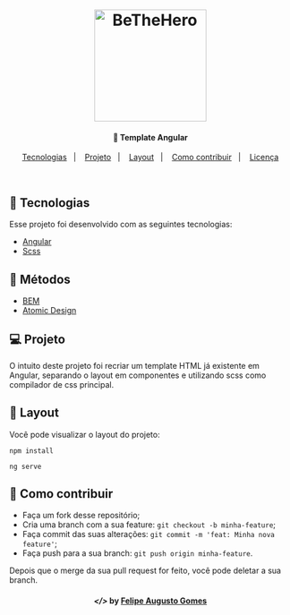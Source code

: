 <h1 align="center">
    <img alt="BeTheHero" src="https://miro.medium.com/max/480/1*VKY-Ldkt-iHobItql7G_5w.png" width="200px" />
</h1>

<h4 align="center">
  🚀 Template Angular 
</h4>

<p align="center">
  <a href="#rocket-tecnologias">Tecnologias</a>&nbsp;&nbsp;&nbsp;|&nbsp;&nbsp;&nbsp;
  <a href="#-projeto">Projeto</a>&nbsp;&nbsp;&nbsp;|&nbsp;&nbsp;&nbsp;
  <a href="#-layout">Layout</a>&nbsp;&nbsp;&nbsp;|&nbsp;&nbsp;&nbsp;
  <a href="#-como-contribuir">Como contribuir</a>&nbsp;&nbsp;&nbsp;|&nbsp;&nbsp;&nbsp;
  <a href="#memo-licença">Licença</a>
</p>

<br>

## :rocket: Tecnologias

Esse projeto foi desenvolvido com as seguintes tecnologias:

- [Angular](https://angular.io/cli/build)
- [Scss](https://sass-lang.com/)

## :rocket: Métodos 

- [BEM](http://getbem.com/introduction/)
- [Atomic Design](https://bradfrost.com/blog/post/atomic-web-design/)

## 💻 Projeto

O intuito deste projeto foi recriar um template HTML já existente em Angular, separando o layout em componentes e utilizando scss como compilador de css principal.

## 🔖 Layout

Você pode visualizar o layout do projeto:

`npm install`

`ng serve`

## 🤔 Como contribuir

- Faça um fork desse repositório;
- Cria uma branch com a sua feature: `git checkout -b minha-feature`;
- Faça commit das suas alterações: `git commit -m 'feat: Minha nova feature'`;
- Faça push para a sua branch: `git push origin minha-feature`.

Depois que o merge da sua pull request for feito, você pode deletar a sua branch.
                                                                                                                                                  
<h4 align="center">
  <em>&lt;/&gt;</em> by <a href="https://github.com/gmxfelipe" target="_blank">Felipe Augusto Gomes</a>
</h4>                                                                                                                                                
                                                                                                                                                  

